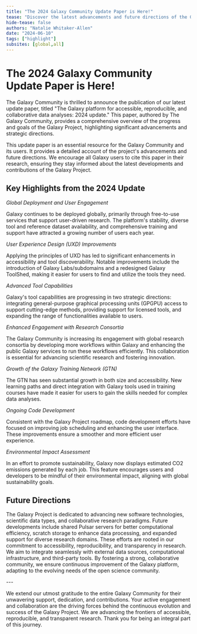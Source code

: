 ```yaml
---
title: "The 2024 Galaxy Community Update Paper is Here!"
tease: "Discover the latest advancements and future directions of the Galaxy Project in the community's newly published 2024 update paper."
hide-tease: false
authors: "Natalie Whitaker-Allen"
date: "2024-06-10"
tags: ["highlight"]
subsites: [global,all]
---
```


# The 2024 Galaxy Community Update Paper is Here!

The Galaxy Community is thrilled to announce the publication of our latest update paper, titled "The Galaxy platform for accessible, reproducible, and collaborative data analyses: 2024 update." This paper, authored by The Galaxy Community, provides a comprehensive overview of the progress and goals of the Galaxy Project, highlighting significant advancements and strategic directions.

This update paper is an essential resource for the Galaxy Community and its users. It provides a detailed account of the project's advancements and future directions. We encourage all Galaxy users to cite this paper in their research, ensuring they stay informed about the latest developments and contributions of the Galaxy Project.

## Key Highlights from the 2024 Update

*Global Deployment and User Engagement*

Galaxy continues to be deployed globally, primarily through free-to-use services that support user-driven research. The platform's stability, diverse tool and reference dataset availability, and comprehensive training and support have attracted a growing number of users each year.

*User Experience Design (UXD) Improvements*

Applying the principles of UXD has led to significant enhancements in accessibility and tool discoverability. Notable improvements include the introduction of Galaxy Labs/subdomains and a redesigned Galaxy ToolShed, making it easier for users to find and utilize the tools they need.

*Advanced Tool Capabilities*

Galaxy's tool capabilities are progressing in two strategic directions: integrating general-purpose graphical processing units (GPGPU) access to support cutting-edge methods, providing support for licensed tools, and expanding the range of functionalities available to users.

*Enhanced Engagement with Research Consortia*

The Galaxy Community is increasing its engagement with global research consortia by developing more workflows within Galaxy and enhancing the public Galaxy services to run these workflows efficiently. This collaboration is essential for advancing scientific research and fostering innovation.

*Growth of the Galaxy Training Network (GTN)*

The GTN has seen substantial growth in both size and accessibility. New learning paths and direct integration with Galaxy tools used in training courses have made it easier for users to gain the skills needed for complex data analyses.

*Ongoing Code Development*

Consistent with the Galaxy Project roadmap, code development efforts have focused on improving job scheduling and enhancing the user interface. These improvements ensure a smoother and more efficient user experience.

*Environmental Impact Assessment*

In an effort to promote sustainability, Galaxy now displays estimated CO2 emissions generated by each job. This feature encourages users and developers to be mindful of their environmental impact, aligning with global sustainability goals.

## Future Directions

The Galaxy Project is dedicated to advancing new software technologies, scientific data types, and collaborative research paradigms. Future developments include shared Pulsar servers for better computational efficiency, scratch storage to enhance data processing, and expanded support for diverse research domains. These efforts are rooted in our commitment to accessibility, reproducibility, and transparency in research. We aim to integrate seamlessly with external data sources, computational infrastructure, and third-party tools. By fostering a strong, collaborative community, we ensure continuous improvement of the Galaxy platform, adapting to the evolving needs of the open science community.

---<br><be> 

We extend our utmost gratitude to the entire Galaxy Community for their unwavering support, dedication, and contributions. Your active engagement and collaboration are the driving forces behind the continuous evolution and success of the Galaxy Project. We are advancing the frontiers of accessible, reproducible, and transparent research. Thank you for being an integral part of this journey.
